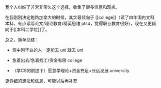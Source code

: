 我个人纠结了非常非常久这个选择，收集了很多信息和观点。

在我刚刚决定跑路加拿大的时候，其实最倾向于 [[college]]（读了四年国内文科本科，有点读写论文/理论教育/精英思维 ptsd，觉得职业教育很好），现在又更倾向于[[本科二学位]]了。

总之，简单总结：

- 高中刚毕业的人一定能去 uni 就去 uni

- 急着出去/急着找工/资金有限 college

- （学CS的前提下）愿意学理论+资金充足+长远发展 university

更详细的想法和信息，可能以后再补充